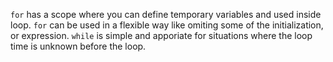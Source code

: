 <!--
 * @Author: Ning Xu
 * @Email: nxu@umich.edu
 * @Date: 2020-05-15 23:55:28
 * @LastEditor: Ning Xu
 * @Description: for vs while
--> 
`for` has a scope where you can define temporary variables and used inside loop.
`for` can be used in a flexible way like omiting some of the initialization, or expression.
`while` is simple and apporiate for situations where the loop time is unknown before the loop.
